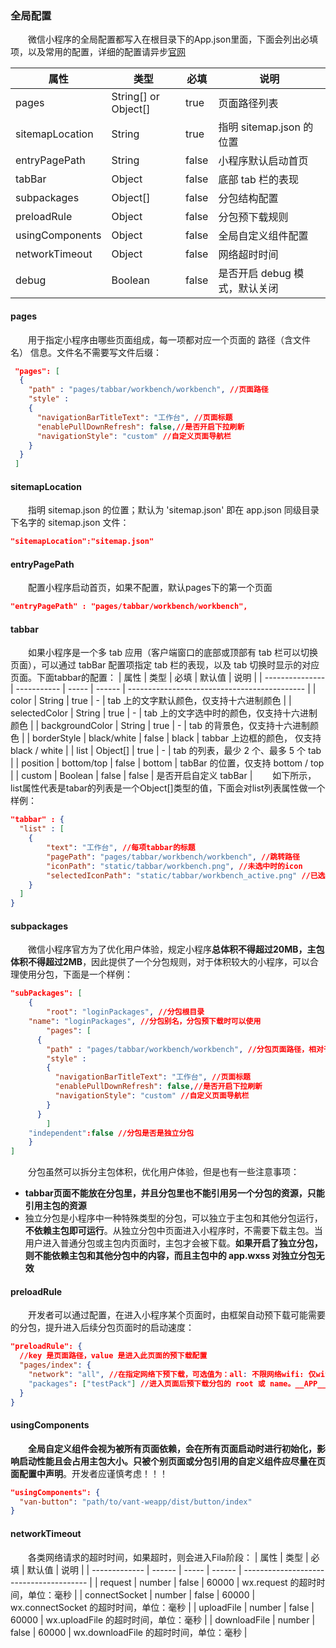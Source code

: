 ### 全局配置
&emsp;&emsp;微信小程序的全局配置都写入在根目录下的App.json里面，下面会列出必填项，以及常用的配置，详细的配置请异步[官网](https://developers.weixin.qq.com/miniprogram/dev/reference/configuration/app.html)

| 属性            | 类型                 | 必填  | 说明                          |
| --------------- | -------------------- | ----- | ----------------------------- |
| pages           | String[] or Object[] | true  | 页面路径列表                  |
| sitemapLocation | String               | true  | 指明 sitemap.json 的位置      |
| entryPagePath   | String               | false | 小程序默认启动首页            |
| tabBar          | Object               | false | 底部 tab 栏的表现             |
| subpackages     | Object[]             | false | 分包结构配置                  |
| preloadRule     | Object               | false | 分包预下载规则                |
| usingComponents | Object               | false | 全局自定义组件配置            |
| networkTimeout  | Object               | false | 网络超时时间                  |
| debug           | Boolean              | false | 是否开启 debug 模式，默认关闭 |
#### pages
&emsp;&emsp;用于指定小程序由哪些页面组成，每一项都对应一个页面的 路径（含文件名） 信息。文件名不需要写文件后缀：
```json
 "pages": [
  {
    "path" : "pages/tabbar/workbench/workbench", //页面路径
    "style" :
    {
      "navigationBarTitleText": "工作台", //页面标题
      "enablePullDownRefresh": false,//是否开启下拉刷新
      "navigationStyle": "custom" //自定义页面导航栏
    } 
  }
 ]
```
#### sitemapLocation
&emsp;&emsp;指明 sitemap.json 的位置；默认为 'sitemap.json' 即在 app.json 同级目录下名字的 sitemap.json 文件：
```json
"sitemapLocation":"sitemap.json"
```
#### entryPagePath
&emsp;&emsp;配置小程序启动首页，如果不配置，默认pages下的第一个页面
```json
"entryPagePath" : "pages/tabbar/workbench/workbench", 
```
#### tabbar
&emsp;&emsp;如果小程序是一个多 tab 应用（客户端窗口的底部或顶部有 tab 栏可以切换页面），可以通过 tabBar 配置项指定 tab 栏的表现，以及 tab 切换时显示的对应页面。下面tabbar的配置：
| 属性            | 类型        | 必填  | 默认值 | 说明                                         |
| --------------- | ----------- | ----- | ------ | -------------------------------------------- |
| color           | String      | true  | -      | tab 上的文字默认颜色，仅支持十六进制颜色     |
| selectedColor   | String      | true  | -      | tab 上的文字选中时的颜色，仅支持十六进制颜色 |
| backgroundColor | String      | true  | -      | tab 的背景色，仅支持十六进制颜色             |
| borderStyle     | black/white | false | black  | tabbar 上边框的颜色， 仅支持 black / white   |
| list            | Object[]    | true  | -      | tab 的列表，最少 2 个、最多 5 个 tab         |
| position        | bottom/top  | false | bottom | tabBar 的位置，仅支持 bottom / top           |
| custom          | Boolean     | false | false  | 是否开启自定义 tabBar                        |
&emsp;&emsp;如下所示，list属性代表是tabar的列表是一个Object[]类型的值，下面会对list列表属性做一个样例：
```json
"tabbar" : {
  "list" : [
    {
	    "text": "工作台", //每项tabbar的标题
	    "pagePath": "pages/tabbar/workbench/workbench", //跳转路径
	    "iconPath": "static/tabbar/workbench.png", //未选中时的icon
	    "selectedIconPath": "static/tabbar/workbench_active.png" //已选中时的icon
    }
  ]
}
```
#### subpackages
&emsp;&emsp;微信小程序官方为了优化用户体验，规定小程序**总体积不得超过20MB，主包体积不得超过2MB**，因此提供了一个分包规则，对于体积较大的小程序，可以合理使用分包，下面是一个样例：
```json
"subPackages": [
	{
		"root": "loginPackages", //分包根目录
    "name": "loginPackages", //分包别名，分包预下载时可以使用
		"pages": [
      {
        "path" : "pages/tabbar/workbench/workbench", //分包页面路径，相对于分包根目录
        "style" :
        {
          "navigationBarTitleText": "工作台", //页面标题
          "enablePullDownRefresh": false,//是否开启下拉刷新
          "navigationStyle": "custom" //自定义页面导航栏
        } 
      }
		]
    "independent":false //分包是否是独立分包
	}
]
```
&emsp;&emsp;分包虽然可以拆分主包体积，优化用户体验，但是也有一些注意事项：
+ **tabbar页面不能放在分包里，并且分包里也不能引用另一个分包的资源，只能引用主包的资源**
+ 独立分包是小程序中一种特殊类型的分包，可以独立于主包和其他分包运行，**不依赖主包即可运行**。从独立分包中页面进入小程序时，不需要下载主包。当用户进入普通分包或主包内页面时，主包才会被下载。**如果开启了独立分包，则不能依赖主包和其他分包中的内容，而且主包中的 app.wxss 对独立分包无效**

#### preloadRule
&emsp;&emsp;开发者可以通过配置，在进入小程序某个页面时，由框架自动预下载可能需要的分包，提升进入后续分包页面时的启动速度：
```json
"preloadRule": {
  //key 是页面路径，value 是进入此页面的预下载配置
  "pages/index": {
    "network": "all", //在指定网络下预下载，可选值为：all: 不限网络wifi: 仅wifi下的预下载
    "packages": ["testPack"] //进入页面后预下载分包的 root 或 name。__APP__ 表示主包
  }
}
```
#### usingComponents
&emsp;&emsp;**全局自定义组件会视为被所有页面依赖，会在所有页面启动时进行初始化，影响启动性能且会占用主包大小。只被个别页面或分包引用的自定义组件应尽量在页面配置中声明**。开发者应谨慎考虑！！！
```json
"usingComponents": {
  "van-button": "path/to/vant-weapp/dist/button/index"
}
```
#### networkTimeout
&emsp;&emsp;各类网络请求的超时时间，如果超时，则会进入Fila阶段：
| 属性          | 类型   | 必填  | 默认值 | 说明                                    |
| ------------- | ------ | ----- | ------ | --------------------------------------- |
| request       | number | false | 60000  | wx.request 的超时时间，单位：毫秒       |
| connectSocket | number | false | 60000  | wx.connectSocket 的超时时间，单位：毫秒 |
| uploadFile    | number | false | 60000  | wx.uploadFile 的超时时间，单位：毫秒    |
| downloadFile  | number | false | 60000  | wx.downloadFile 的超时时间，单位：毫秒  |

